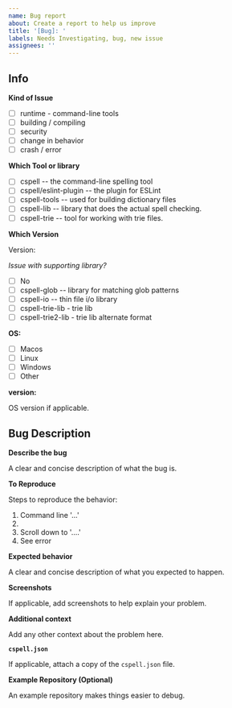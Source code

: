 ```yaml
---
name: Bug report
about: Create a report to help us improve
title: '[Bug]: '
labels: Needs Investigating, bug, new issue
assignees: ''
---
```


## Info

**Kind of Issue**

- [ ] runtime - command-line tools
- [ ] building / compiling
- [ ] security
- [ ] change in behavior
- [ ] crash / error

**Which Tool or library**

- [ ] cspell -- the command-line spelling tool
- [ ] cspell/eslint-plugin -- the plugin for ESLint
- [ ] cspell-tools -- used for building dictionary files
- [ ] cspell-lib -- library that does the actual spell checking.
- [ ] cspell-trie -- tool for working with trie files.

**Which Version**

Version:

_Issue with supporting library?_

- [ ] No
- [ ] cspell-glob -- library for matching glob patterns
- [ ] cspell-io -- thin file i/o library
- [ ] cspell-trie-lib - trie lib
- [ ] cspell-trie2-lib - trie lib alternate format

**OS:**

- [ ] Macos
- [ ] Linux
- [ ] Windows
- [ ] Other

**version:**

OS version if applicable.

## Bug Description

**Describe the bug**

A clear and concise description of what the bug is.

**To Reproduce**

Steps to reproduce the behavior:

1. Command line '...'
2.
3. Scroll down to '....'
4. See error

**Expected behavior**

A clear and concise description of what you expected to happen.

**Screenshots**

If applicable, add screenshots to help explain your problem.

**Additional context**

Add any other context about the problem here.

**`cspell.json`**

If applicable, attach a copy of the `cspell.json` file.

**Example Repository (Optional)**

An example repository makes things easier to debug.
